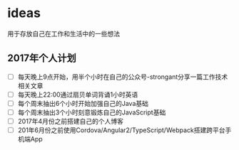 # ideas
用于存放自己在工作和生活中的一些想法
## 2017年个人计划
- [ ] 每天晚上9点开始，用半个小时在自己的公众号-strongant分享一篇工作技术相关文章
- [ ] 每天晚上22:00通过扇贝单词背诵1小时英语
- [ ] 每个周末抽出6个小时开始加强自己的Java基础
- [ ] 每个周末抽出3个小时刻意锻炼自己的JavaScript基础
- [ ] 2017年4月份之前搭建自己的个人博客
- [ ] 201年6月份之前使用Cordova/Angular2/TypeScript/Webpack搭建跨平台手机端App
